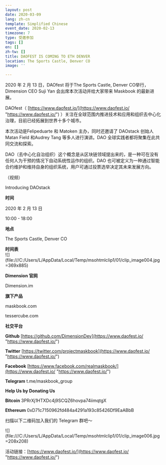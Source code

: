 ```yaml
---
layout: post
date: 2020-03-09
lang: zh-cn
template: Simplified Chinese
event_date: 2020-02-13
timezone: 7
type: 受邀参加
tags: []
en: []
zh-tw: []
title: DAOFEST IS COMING TO ETH DENVER
location: The Sports Castle, Denver CO
image: ''

---
```


2020 年 2 月 13 日，DAOfest 将于The Sports Castle, Denver CO举行，Dimension CEO Suji Yan 会出席本次活动并给大家带来 Maskbook 的最新进展。

DAOfest（ [https://www.daofest.io/](https://www.daofest.io/ "https://www.daofest.io/") ）关注在全球范围内推进技术和应用和组织去中心化治理，目前已经拓展到世界十多个城市。

本次活动是Felipeduarte 和 Matoken 主办，同时还邀请了 DAOstack 创始人 Matan Field 和Audrey Tang 等多人进行演讲。DAO 全球实践者都将聚集在此共同交流和探索。

DAO（去中心化自治组织）这个概念是从区块链领域提出来的，是一种可在没有任何人为干预的情况下自动系统性运作的组织。DAO 也可被定义为一种通过智能合约维护和维持自身的组织系统，用户可通过投票选举决定其未来发展方向。

（视频）

Introducing DAOstack

**时间**

2020 年 2 月 13 日

10:00 - 18:00

**地点**

The Sports Castle, Denver CO

**时间表**  
 ![](file:///C:/Users/L/AppData/Local/Temp/msohtmlclip1/01/clip_image004.jpg =369x885)

**Dimension 官网**

Dimension.im

**旗下产品**

maskbook.com

tessercube.com

**社交平台**

**Github** [https://github.com/DimensionDev](https://www.daofest.io/ "https://www.daofest.io/")

**Twitter** [https://twitter.com/projectmaskbook](https://www.daofest.io/ "https://www.daofest.io/")

**Facebook** [https://www.facebook.com/realmaskbook/](https://www.daofest.io/ "https://www.daofest.io/")

**Telegram** t.me/maskbook_group

**Help Us by Donating Us**

**Bitcoin** 3PRrXj1HTXDc4j9SCQZ6hovpa74iimqtgX

**Ethereum** 0xD71c7150962fd484a4291a193c85426Df9EaABbB

扫描以下二维码加入我们的 Telegram 群吧～

![](file:///C:/Users/L/AppData/Local/Temp/msohtmlclip1/01/clip_image006.jpg =208x208)

活动链接：[https://www.daofest.io/](https://www.daofest.io/ "https://www.daofest.io/")